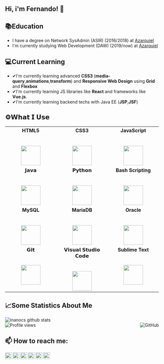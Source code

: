 ## **Hi, i'm Fernando!** 👋

<!--
**inanocs/inanocs** is a ✨ _special_ ✨ repository because its `README.md` (this file) appears on your GitHub profile.

Here are some ideas to get you started:

- 🔭 I’m currently working on ...
- 🌱 I’m currently learning ...
- 👯 I’m looking to collaborate on ...
- 🤔 I’m looking for help with ...
- 💬 Ask me about ...
- 📫 How to reach me: ...
- 😄 Pronouns: ...
- ⚡ Fun fact: ...
-->


## 📚**Education**

- I have a degree on Network SysAdmin (ASIR) (2016/2018) at [Azarquiel](http://www.ies-azarquiel.es/)
- I'm currently studying Web Development (DAW) (2019/now) at [Azarquiel](http://www.ies-azarquiel.es/)

## 💻**Current Learning**
- ✔I'm currently learning advanced **CSS3** (**media-query**,**animations**,**transform**) and **Responsive Web Design** using **Grid** and **Flexbox**
- ✔I'm currently learning JS libraries like **React** and frameworks like **Vue.js**.
- ✔I'm currently learning backend techs with Java EE (**JSP**,**JSF**)
## ⚙**𝗪𝗵𝗮𝘁 𝗜 𝗨𝘀𝗲**

<table align="center>
  <tbody>
    <tr valign="top">
      <td width="33%" align="center">
        <span><strong>HTML5</strong></span><br><br><br>
        <img height="64px" src="https://cdn.svgporn.com/logos/html-5.svg">
      </td>
      <td width="33%" align="center">
        <span><strong>CSS3</strong></span><br><br><br>
        <img height="64px" src="https://cdn.svgporn.com/logos/css-3.svg">
      </td>
      <td width="33%" align="center">
        <span><strong>JavaScript</strong></span><br><br><br>
        <img height="64px" src="https://cdn.svgporn.com/logos/javascript.svg">
      </td>
    </tr>
    <tr valign="top">
      <td width="33%" align="center">
        <span>𝗝𝗮𝘃𝗮</span><br><br><br>
        <img height="64px" src="https://cdn.svgporn.com/logos/java.svg">
      </td>
      <td width="33%" align="center">
        <span>𝗣𝘆𝘁𝗵𝗼𝗻</span><br><br><br>
        <img height="64px" src="https://cdn.svgporn.com/logos/python.svg">
      </td>
      <td width="33%" align="center">
         <span><strong>Bash Scripting</strong></span><br><br><br>
        <img height="64px" src="https://cdn.svgporn.com/logos/terminal.svg">
      </td>
    </tr>
    <tr valign="top">
      <td width="33%" align="center">
        <span><strong>MySQL</strong></span><br><br><br>
        <img height="64px" src="https://cdn.svgporn.com/logos/mysql.svg">
      </td>
      <td width="33%" align="center">
        <span><strong>MariaDB</strong></span><br><br><br>
        <img height="64px" src="https://cdn.svgporn.com/logos/mariadb-icon.svg">
      </td>
      <td width="33%" align="center">
        <span><strong>Oracle</strong></span><br><br><br>
        <img height="64px" src="https://cdn.svgporn.com/logos/oracle.svg">
      </td>
    </tr>
    <tr valign="top">
      <td width="33%" align="center">
        <span>𝗚𝗶𝘁</span><br><br><br>
        <img height="64px" src="https://cdn.svgporn.com/logos/git-icon.svg">
      </td>
      <td width="33%" align="center">
        <span>𝗩𝗶𝘀𝘂𝗮𝗹 𝗦𝘁𝘂𝗱𝗶𝗼 𝗖𝗼𝗱𝗲</span><br><br><br>
        <img height="64px" src="https://cdn.svgporn.com/logos/visual-studio-code.svg">
      </td>
      <td width="33%" align="center">
        <span><strong>Sublime Text</strong></span><br><br><br>
        <img height="64px" src="https://cdn.worldvectorlogo.com/logos/sublime-text.svg">
      </td>
    </tr>
    
  </tbody>
</table>


## 📈**Some Statistics About Me**
![inanocs github stats](https://github-readme-stats.vercel.app/api?username=inanocs&&show_icons=true&title_color=ffffff&icon_color=blue&text_color=daf7dc&bg_color=151515)<br>
<a href="https://github.com/inanocs"><img align="right" alt="GitHub" src="https://img.shields.io/badge/dynamic/json?logo=github&label=GitHub+Followers&labelColor=282c34&color=181717&query=%24.data.totalSubs&url=https%3A%2F%2Fapi.spencerwoo.com%2Fsubstats%2F%3Fsource%3Dgithub%26queryKey%3Dinanocs&longCache=true"/></a> 
![Profile views](https://komarev.com/ghpvc/?username=inanocs&color=green)





## 📫 **How to reach me:**

<a href="https://twitter.com/_NanoSanchez">
  <img align="left" alt="Fernando's Twitter" width="22px" src="https://cdn.jsdelivr.net/npm/simple-icons@v3/icons/twitter.svg" />
</a>
<a href="https://www.instagram.com/nanocabezas/">
  <img align="left" alt="Fernando's Instagram" width="22px" src="https://cdn.jsdelivr.net/npm/simple-icons@v3/icons/instagram.svg" />
</a>
<a href="https://t.me/wh0kn0">
  <img align="left" alt="Fernando's Telegram" width="22px" src="https://cdn.jsdelivr.net/npm/simple-icons@v3/icons/telegram.svg" />
</a>
<a href="https://www.linkedin.com/in/fernando-cabezas-sanchez/">
  <img align="left" alt="Fernando's Linkdein" width="22px" src="https://cdn.jsdelivr.net/npm/simple-icons@v3/icons/linkedin.svg" />
</a>
<a href="mailto:nanocabezasanchez@gmail.com">
  <img align="left" alt="Fernando's Gmail" width="22px" src="https://cdn.jsdelivr.net/npm/simple-icons@v3/icons/gmail.svg" />
</a>
<a href="https://github.com/inanocs">
  <img align="left" alt="Fernando's Github" width="22px" src="https://cdn.jsdelivr.net/npm/simple-icons@v3/icons/github.svg" />
</a>
<br />


